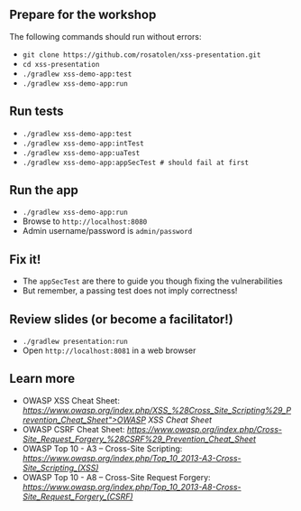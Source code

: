 
## Prepare for the workshop

The following commands should run without errors:
* `git clone https://github.com/rosatolen/xss-presentation.git`
* `cd xss-presentation`
* `./gradlew xss-demo-app:test`
* `./gradlew xss-demo-app:run`

## Run tests
* `./gradlew xss-demo-app:test`
* `./gradlew xss-demo-app:intTest`
* `./gradlew xss-demo-app:uaTest`
* `./gradlew xss-demo-app:appSecTest # should fail at first`

## Run the app

* `./gradlew xss-demo-app:run`
* Browse to `http://localhost:8080`
* Admin username/password is `admin/password`

## Fix it!
* The `appSecTest` are there to guide you though fixing the vulnerabilities
* But remember, a passing test does not imply correctness!

## Review slides (or become a facilitator!)
* `./gradlew presentation:run`
* Open `http://localhost:8081` in a web browser

## Learn more

* OWASP XSS Cheat Sheet: *https://www.owasp.org/index.php/XSS_%28Cross_Site_Scripting%29_Prevention_Cheat_Sheet">OWASP
XSS Cheat Sheet*
* OWASP CSRF Cheat Sheet: *https://www.owasp.org/index.php/Cross-Site_Request_Forgery_%28CSRF%29_Prevention_Cheat_Sheet*
* OWASP Top 10 - A3 – Cross-Site Scripting: *https://www.owasp.org/index.php/Top_10_2013-A3-Cross-Site_Scripting_(XSS)*
* OWASP Top 10 - A8 – Cross-Site Request Forgery: *https://www.owasp.org/index.php/Top_10_2013-A8-Cross-Site_Request_Forgery_(CSRF)*
